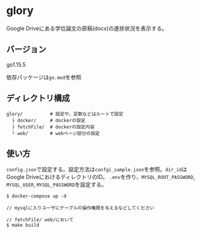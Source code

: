 # glory

Google Driveにある学位論文の原稿(docx)の進捗状況を表示する。

## バージョン
go1.15.5

依存パッケージは`go.mod`を参照

## ディレクトリ構成
```
glory/          # 設定や、定数などはルートで設定
  ├ docker/     # dockerの設定
  ├ fetchFile/  # dockerの設定内容
  └ web/        # webページ部分の設定
```

## 使い方
`config.json`で設定する。設定方法は`confgi_sample.json`を参照。`dir_id`はGoogle DriveにおけるディレクトリのID。
`.env`を作り、`MYSQL_ROOT_PASSWORD`, `MYSQL_USER`, `MYSQL_PASSWORD`を設定する。

```
$ docker-compose up -d

// mysqlに入りユーザにテーブルの操作権限を与えるなどしてください

// fetchFile/ web/において
$ make build

```
